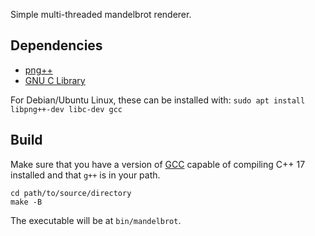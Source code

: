 Simple multi-threaded mandelbrot renderer.

## Dependencies
- [png++](http://savannah.nongnu.org/projects/pngpp/)
- [GNU C Library](https://sourceware.org/glibc/)

For Debian/Ubuntu Linux, these can be installed with:
`sudo apt install libpng++-dev libc-dev gcc`

## Build
Make sure that you have a version of [GCC](https://gcc.gnu.org/) capable of compiling C++ 17 installed and that `g++` is in your path.
```shell
cd path/to/source/directory
make -B
```
The executable will be at `bin/mandelbrot`.